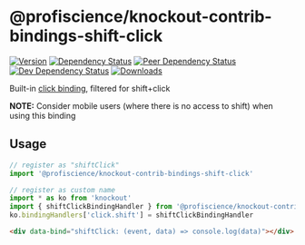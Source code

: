 # @profiscience/knockout-contrib-bindings-shift-click

[![Version][npm-version-shield]][npm]
[![Dependency Status][david-dm-shield]][david-dm]
[![Peer Dependency Status][david-dm-peer-shield]][david-dm-peer]
[![Dev Dependency Status][david-dm-dev-shield]][david-dm-dev]
[![Downloads][npm-stats-shield]][npm-stats]

[david-dm]: https://david-dm.org/Profiscience/knockout-contrib?path=packages/bindings.shiftClick
[david-dm-shield]: https://david-dm.org/Profiscience/knockout-contrib/status.svg?path=packages/bindings.shiftClick

[david-dm-peer]: https://david-dm.org/Profiscience/knockout-contrib?path=packages/bindings.shiftClick&type=peer
[david-dm-peer-shield]: https://david-dm.org/Profiscience/knockout-contrib/peer-status.svg?path=packages/bindings.shiftClick

[david-dm-dev]: https://david-dm.org/Profiscience/knockout-contrib?path=packages/bindings.shiftClick&type=dev
[david-dm-dev-shield]: https://david-dm.org/Profiscience/knockout-contrib/dev-status.svg?path=packages/bindings.shiftClick

[npm]: https://www.npmjs.com/package/@profiscience/knockout-contrib-bindings-shift-click
[npm-version-shield]: https://img.shields.io/npm/v/@profiscience/knockout-contrib-bindings-shift-click.svg

[npm-stats]: http://npm-stat.com/charts.html?package=@profiscience/knockout-contrib-bindings-shift-click&author=&from=&to=
[npm-stats-shield]: https://img.shields.io/npm/dt/@profiscience/knockout-contrib-bindings-shift-click.svg?maxAge=2592000

Built-in [click binding][], filtered for shift+click

__NOTE:__ Consider mobile users (where there is no access to shift) when using this binding

## Usage

```typescript
// register as "shiftClick"
import '@profiscience/knockout-contrib-bindings-shift-click'

// register as custom name
import * as ko from 'knockout'
import { shiftClickBindingHandler } from '@profiscience/knockout-contrib-bindings-shift-click'
ko.bindingHandlers['click.shift'] = shiftClickBindingHandler
```

```html
<div data-bind="shiftClick: (event, data) => console.log(data)"></div>
```

[click binding]: https://knockoutjs.com/documentation/click-binding.html